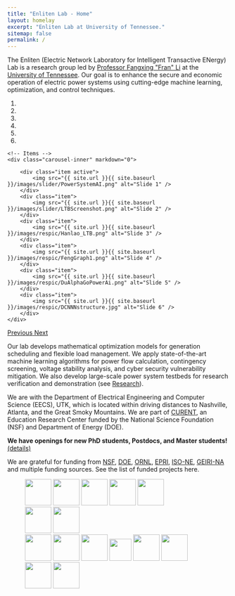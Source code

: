 ```yaml
---
title: "Enliten Lab - Home"
layout: homelay
excerpt: "Enliten Lab at University of Tennessee."
sitemap: false
permalink: /
---
```


The Enliten (Electric Network Laboratory for Intelligent Transactive ENergy) Lab is a research group led by [Professor Fangxing "Fran" Li](http://web.eecs.utk.edu/~fli6/) at the [University of Tennessee](https://eecs.utk.edu). Our goal is to enhance the secure and economic operation of electric power
systems using cutting-edge machine learning, optimization, and control techniques.  

<div markdown="0" id="carousel" class="carousel slide" data-ride="carousel" data-interval="5000" data-pause="hover" >
    <!-- Menu -->
    <ol class="carousel-indicators">
        <li data-target="#carousel" data-slide-to="0" class="active"></li>
        <li data-target="#carousel" data-slide-to="1"></li>
        <li data-target="#carousel" data-slide-to="2"></li>
        <li data-target="#carousel" data-slide-to="3"></li>
        <li data-target="#carousel" data-slide-to="4"></li>
        <li data-target="#carousel" data-slide-to="5"></li>
    </ol>

    <!-- Items -->
    <div class="carousel-inner" markdown="0">

        <div class="item active">
            <img src="{{ site.url }}{{ site.baseurl }}/images/slider/PowerSystemAI.png" alt="Slide 1" />
        </div>
        <div class="item">
            <img src="{{ site.url }}{{ site.baseurl }}/images/slider/LTBScreenshot.png" alt="Slide 2" />
        </div>
        <div class="item">
            <img src="{{ site.url }}{{ site.baseurl }}/images/respic/Hanlao_LTB.png" alt="Slide 3" />
        </div>
        <div class="item">
            <img src="{{ site.url }}{{ site.baseurl }}/images/respic/FengGraph1.png" alt="Slide 4" />
        </div>
        <div class="item">
            <img src="{{ site.url }}{{ site.baseurl }}/images/respic/DuAlphaGoPowerAi.png" alt="Slide 5" />
        </div>
        <div class="item">
            <img src="{{ site.url }}{{ site.baseurl }}/images/respic/DCNNNstructure.jpg" alt="Slide 6" />
        </div>
    </div>
  <a class="left carousel-control" href="#carousel" role="button" data-slide="prev">
    <span class="glyphicon glyphicon-chevron-left" aria-hidden="true"></span>
    <span class="sr-only">Previous</span>
  </a>
  <a class="right carousel-control" href="#carousel" role="button" data-slide="next">
    <span class="glyphicon glyphicon-chevron-right" aria-hidden="true"></span>
    <span class="sr-only">Next</span>
  </a>
</div>

Our lab develops mathematical optimization models for generation scheduling and flexible load management. We apply state-of-the-art machine learning
algorithms for power flow calculation, contingency screening, voltage stability analysis, and cyber security vulnerability mitigation. We also develop large-scale
power system testbeds for research verification and demonstration (see [Research](research)).

We are with the Department of Electrical Engineering and Computer Science (EECS), UTK, which is located within driving distances to Nashville, Atlanta, and the Great Smoky Mountains. We are part of [CURENT](https://curent.utk.edu), an Education Research Center funded by the National Science Foundation (NSF) and Department of Energy (DOE).

 **We have openings for new PhD students, Postdocs, and Master students!** [(details)](https://enliten.utk.edu/openings/)

We are grateful for funding from [NSF](https://www.nsf.gov), [DOE](https://www.doe.gov), [ORNL](https://www.ornl.gov), [EPRI](https://www.epri.com), [ISO-NE](https://www.iso-ne.com), [GEIRI-NA](https://geirina.sgcc.com.cn) and multiple funding sources. See the list of funded projects here.

<figure class="fourth">
  <img src="{{ site.url }}{{ site.baseurl }}/images/logopic/DOE.png" style="height: 60px">
  <img src="{{ site.url }}{{ site.baseurl }}/images/logopic/ORNL.png" style="height: 60px">
  <img src="{{ site.url }}{{ site.baseurl }}/images/logopic/NSF.png" style="height: 60px">
  <img src="{{ site.url }}{{ site.baseurl }}/images/logopic/EPRI.png" style="height: 60px">
  <img src="{{ site.url }}{{ site.baseurl }}/images/logopic/DVP.png" style="height: 60px"> <br>
  <img src="{{ site.url }}{{ site.baseurl }}/images/logopic/GCEP2.gif" style="height: 60px">
  <img src="{{ site.url }}{{ site.baseurl }}/images/logopic/GCEP.gif" style="height: 60px"> <br>
  <img src="{{ site.url }}{{ site.baseurl }}/images/logopic/UTRC.png" style="height: 60px">
  <img src="{{ site.url }}{{ site.baseurl }}/images/logopic/GEIRINA.png" style="height: 60px">
  <img src="{{ site.url }}{{ site.baseurl }}/images/logopic/ISONE.jpg" style="height: 60px">
  <img src="{{ site.url }}{{ site.baseurl }}/images/logopic/LLNL.png" style="height: 50px">
  <img src="{{ site.url }}{{ site.baseurl }}/images/logopic/DOD.png" style="height: 60px">
  <img src="{{ site.url }}{{ site.baseurl }}/images/logopic/CURENT.png" style="height: 60px">
  <img src="{{ site.url }}{{ site.baseurl }}/images/logopic/ESTCP.png" style="height: 60px">
  <img src="{{ site.url }}{{ site.baseurl }}/images/logopic/UT.png" style="height: 60px">
</figure>
